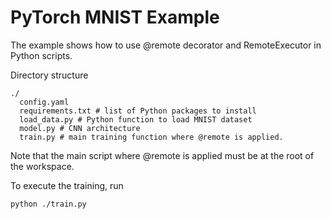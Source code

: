 # PyTorch MNIST Example

The example shows how to use @remote decorator and RemoteExecutor in Python scripts. 

Directory structure

```
./
  config.yaml
  requirements.txt # list of Python packages to install
  load_data.py # Python function to load MNIST dataset
  model.py # CNN architecture
  train.py # main training function where @remote is applied. 
```

Note that the main script where @remote is applied must be at the root of the workspace.

To execute the training, run
```
python ./train.py
```